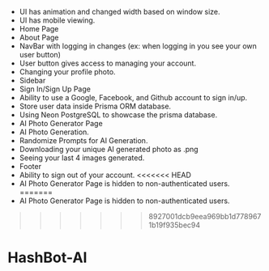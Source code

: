 - UI has animation and changed width based on window size.
- UI has mobile viewing.
- Home Page
- About Page
- NavBar with logging in changes (ex: when logging in you see your own user button)
- User button gives access to managing your account.
- Changing your profile photo.
- Sidebar
- Sign In/Sign Up Page
- Ability to use a Google, Facebook, and Github account to sign in/up.
- Store user data inside Prisma ORM database.
- Using Neon PostgreSQL to showcase the prisma database.
- AI Photo Generator Page
- AI Photo Generation.
- Randomize Prompts for AI Generation.
- Downloading your unique AI generated photo as .png
- Seeing your last 4 images generated.
- Footer
- Ability to sign out of your account.
<<<<<<< HEAD
- AI Photo Generator Page is hidden to non-authenticated users.
=======
- AI Photo Generator Page is hidden to non-authenticated users.
>>>>>>> 8927001dcb9eea969bb1d7789671b19f935bec94
# HashBot-AI
